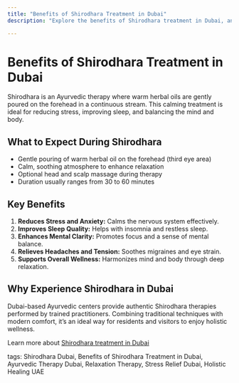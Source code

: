 ```yaml
---
title: "Benefits of Shirodhara Treatment in Dubai"
description: "Explore the benefits of Shirodhara treatment in Dubai, an Ayurvedic therapy using warm herbal oils poured on the forehead for stress relief, better sleep, and holistic wellness."

---
```


# Benefits of Shirodhara Treatment in Dubai

Shirodhara is an Ayurvedic therapy where warm herbal oils are gently poured on the forehead in a continuous stream. This calming treatment is ideal for reducing stress, improving sleep, and balancing the mind and body.

## What to Expect During Shirodhara

- Gentle pouring of warm herbal oil on the forehead (third eye area)
- Calm, soothing atmosphere to enhance relaxation
- Optional head and scalp massage during therapy
- Duration usually ranges from 30 to 60 minutes

## Key Benefits

1. **Reduces Stress and Anxiety:** Calms the nervous system effectively.
2. **Improves Sleep Quality:** Helps with insomnia and restless sleep.
3. **Enhances Mental Clarity:** Promotes focus and a sense of mental balance.
4. **Relieves Headaches and Tension:** Soothes migraines and eye strain.
5. **Supports Overall Wellness:** Harmonizes mind and body through deep relaxation.

## Why Experience Shirodhara in Dubai

Dubai-based Ayurvedic centers provide authentic Shirodhara therapies performed by trained practitioners. Combining traditional techniques with modern comfort, it’s an ideal way for residents and visitors to enjoy holistic wellness.

Learn more about [Shirodhara treatment in Dubai](https://pureherbalayurvedic.com/sirodhara/)

tags: Shirodhara Dubai, 
Benefits of Shirodhara Treatment in Dubai,
Ayurvedic Therapy Dubai, 
Relaxation Therapy, 
Stress Relief Dubai, 
Holistic Healing UAE
